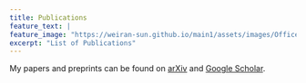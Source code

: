 ```yaml
---
title: Publications
feature_text: |
feature_image: "https://weiran-sun.github.io/main1/assets/images/Office.png"
excerpt: "List of Publications"
---
```


My papers and preprints can be found on [arXiv](https://arxiv.org/search/?query=%22Weiran+Sun%22&searchtype=all&source=header) and [Google Scholar](https://scholar.google.com/citations?user=Kc3N_kQAAAAJ&hl=en).  



